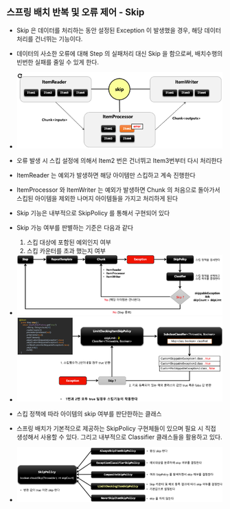 ## 스프링 배치 반복 및 오류 제어 - Skip

- Skip 은 데이터를 처리하는 동안 설정된 Exception 이 발생했을 경우, 해당 데이터 처리를 건너뛰는 기능이다.
- 데이터의 사소한 오류에 대해 Step 의 실패처리 대신 Skip 을 함으로써, 배치수행의 빈번한 실패를 줄일 수 있게 한다.
- <img src="../../images/section11/skip.png" alt="skip">
- 오류 발생 시 스킵 설정에 의해서 Item2 번은 건너뛰고 Item3번부터 다시 처리한다
- ItemReader 는 예외가 발생하면 해당 아이템만 스킵하고 계속 진행한다
- ItemProcessor 와 ItemWriter 는 예외가 발생하면 Chunk 의 처음으로 돌아가서 스킵된 아이템을 제외한 나머지 아이템들을 가지고 처리하게 된다

- Skip 기능은 내부적으로 SkipPolicy 를 통해서 구현되어 있다
- Skip 가능 여부를 판별하는 기준은 다음과 같다
    1. 스킵 대상에 포함된 예외인지 여부
    2. 스킵 카운터를 초과 했는지 여부

- <img src="../../images/section11/skip-process.png" alt="skip-process">
- <img src="../../images/section11/skip-example.png" alt="skip-example">

- 스킵 정책에 따라 아이템의 skip 여부를 판단한하는 클래스
- 스프링 배치가 기본적으로 제공하는 SkipPolicy 구현체들이 있으며 필요 시 직접 생성해서 사용할 수 있다. 그리고 내부적으로 Classifier 클래스들을 활용하고 있다.
- <img src="../../images/section11/skip-class.png" alt="skip-class">
